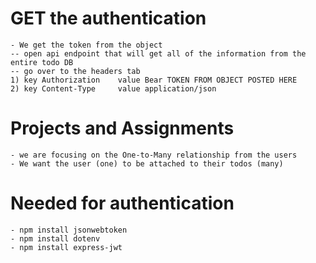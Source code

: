 # GET the authentication 
    - We get the token from the object
    -- open api endpoint that will get all of the information from the entire todo DB
    -- go over to the headers tab
    1) key Authorization    value Bear TOKEN FROM OBJECT POSTED HERE
    2) key Content-Type     value application/json

# Projects and Assignments
    - we are focusing on the One-to-Many relationship from the users
    - We want the user (one) to be attached to their todos (many)

# Needed for authentication
    - npm install jsonwebtoken
    - npm install dotenv
    - npm install express-jwt